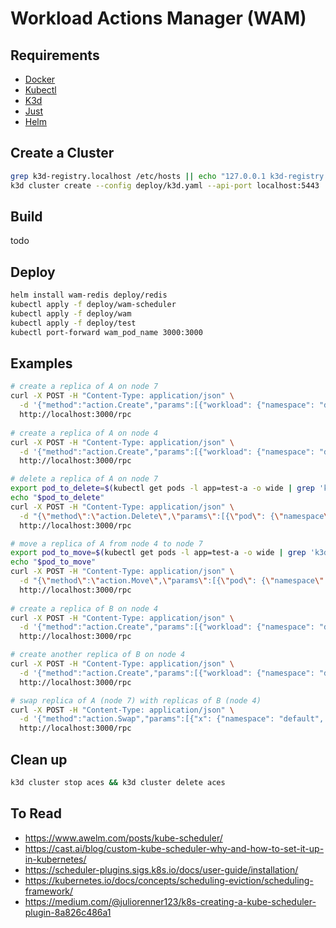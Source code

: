 # Workload Actions Manager (WAM)

## Requirements

- [Docker](https://docs.docker.com/get-docker/)
- [Kubectl](https://kubernetes.io/docs/tasks/tools/#kubectl)
- [K3d](https://k3d.io/v5.2.2/#installation)
- [Just](https://github.com/casey/just?tab=readme-ov-file#installation)
- [Helm](https://helm.sh/docs/intro/install/)

## Create a Cluster

```bash
grep k3d-registry.localhost /etc/hosts || echo "127.0.0.1 k3d-registry.localhost" | sudo tee -a /etc/hosts
k3d cluster create --config deploy/k3d.yaml --api-port localhost:5443
```

## Build

todo

## Deploy

```bash
helm install wam-redis deploy/redis
kubectl apply -f deploy/wam-scheduler
kubectl apply -f deploy/wam
kubectl apply -f deploy/test
kubectl port-forward wam_pod_name 3000:3000
```

## Examples

```bash
# create a replica of A on node 7
curl -X POST -H "Content-Type: application/json" \
  -d '{"method":"action.Create","params":[{"workload": {"namespace": "default", "apiVersion": "apps/v1", "kind": "Deployment", "name": "test-a"}, "node": {"name": "k3d-aces-agent-7"}}], "id":"1"}' \
  http://localhost:3000/rpc
  
# create a replica of A on node 4
curl -X POST -H "Content-Type: application/json" \
  -d '{"method":"action.Create","params":[{"workload": {"namespace": "default", "apiVersion": "apps/v1", "kind": "Deployment", "name": "test-a"}, "node": {"name": "k3d-aces-agent-4"}}], "id":"1"}' \
  http://localhost:3000/rpc

# delete a replica of A on node 7
export pod_to_delete=$(kubectl get pods -l app=test-a -o wide | grep 'k3d-aces-agent-7' | awk '{print $1}' | head -n 1)
echo "$pod_to_delete"
curl -X POST -H "Content-Type: application/json" \
  -d "{\"method\":\"action.Delete\",\"params\":[{\"pod\": {\"namespace\": \"default\", \"name\": \"$pod_to_delete\"}}], \"id\":\"1\"}" \
  http://localhost:3000/rpc

# move a replica of A from node 4 to node 7
export pod_to_move=$(kubectl get pods -l app=test-a -o wide | grep 'k3d-aces-agent-4' | awk '{print $1}' | head -n 1)
echo "$pod_to_move"
curl -X POST -H "Content-Type: application/json" \
  -d "{\"method\":\"action.Move\",\"params\":[{\"pod\": {\"namespace\": \"default\", \"name\": \"$pod_to_move\"}, \"node\": {\"name\": \"k3d-aces-agent-1\"}}], \"id\":\"1\"}" \
  http://localhost:3000/rpc
  
# create a replica of B on node 4
curl -X POST -H "Content-Type: application/json" \
  -d '{"method":"action.Create","params":[{"workload": {"namespace": "default", "apiVersion": "apps/v1", "kind": "Deployment", "name": "test-b"}, "node": {"name": "k3d-aces-agent-4"}}], "id":"1"}' \
  http://localhost:3000/rpc

# create another replica of B on node 4
curl -X POST -H "Content-Type: application/json" \
  -d '{"method":"action.Create","params":[{"workload": {"namespace": "default", "apiVersion": "apps/v1", "kind": "Deployment", "name": "test-b"}, "node": {"name": "k3d-aces-agent-4"}}], "id":"1"}' \
  http://localhost:3000/rpc

# swap replica of A (node 7) with replicas of B (node 4)
curl -X POST -H "Content-Type: application/json" \
  -d '{"method":"action.Swap","params":[{"x": {"namespace": "default", "name": "test-a-pod-id"}, "y": [{"namespace": "default", "name": "test-b-pod-1-id"}, {"namespace": "default", "name": "test-b-pod-2-id"}]}], "id":"1"}' \
  http://localhost:3000/rpc

```

## Clean up

``` bash
k3d cluster stop aces && k3d cluster delete aces
```

## To Read

- https://www.awelm.com/posts/kube-scheduler/
- https://cast.ai/blog/custom-kube-scheduler-why-and-how-to-set-it-up-in-kubernetes/
- https://scheduler-plugins.sigs.k8s.io/docs/user-guide/installation/
- https://kubernetes.io/docs/concepts/scheduling-eviction/scheduling-framework/
- https://medium.com/@juliorenner123/k8s-creating-a-kube-scheduler-plugin-8a826c486a1
